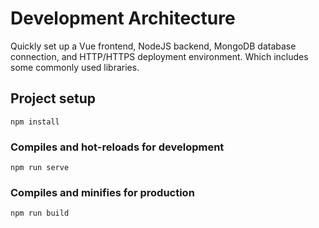 # Development Architecture
Quickly set up a Vue frontend, NodeJS backend, MongoDB database connection, and HTTP/HTTPS deployment environment.
Which includes some commonly used libraries.

## Project setup
```
npm install
```

### Compiles and hot-reloads for development
```
npm run serve
```

### Compiles and minifies for production
```
npm run build
```

